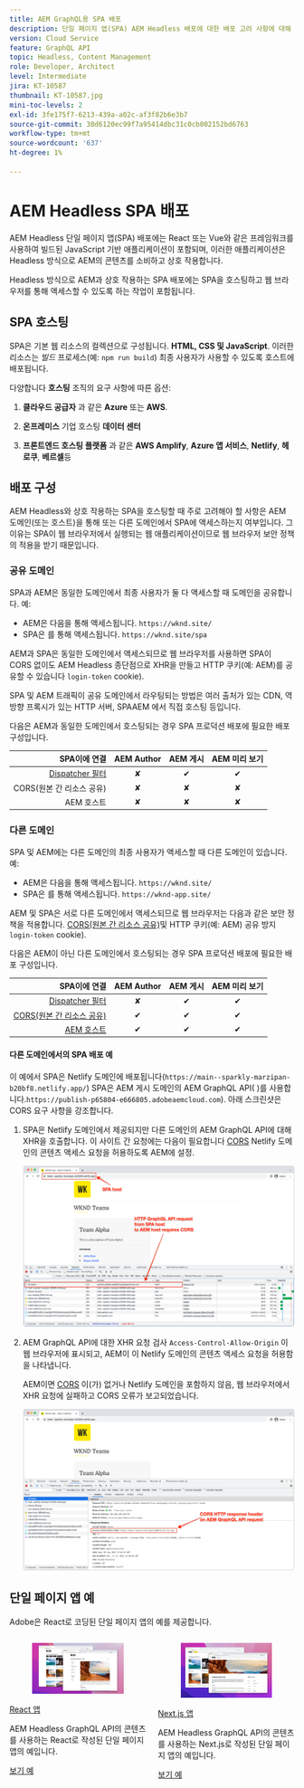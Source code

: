 ```yaml
---
title: AEM GraphQL용 SPA 배포
description: 단일 페이지 앱(SPA) AEM Headless 배포에 대한 배포 고려 사항에 대해 알아봅니다.
version: Cloud Service
feature: GraphQL API
topic: Headless, Content Management
role: Developer, Architect
level: Intermediate
jira: KT-10587
thumbnail: KT-10587.jpg
mini-toc-levels: 2
exl-id: 3fe175f7-6213-439a-a02c-af3f82b6e3b7
source-git-commit: 30d6120ec99f7a95414dbc31c0cb002152bd6763
workflow-type: tm+mt
source-wordcount: '637'
ht-degree: 1%

---
```


# AEM Headless SPA 배포

AEM Headless 단일 페이지 앱(SPA) 배포에는 React 또는 Vue와 같은 프레임워크를 사용하여 빌드된 JavaScript 기반 애플리케이션이 포함되며, 이러한 애플리케이션은 Headless 방식으로 AEM의 콘텐츠를 소비하고 상호 작용합니다.

Headless 방식으로 AEM과 상호 작용하는 SPA 배포에는 SPA을 호스팅하고 웹 브라우저를 통해 액세스할 수 있도록 하는 작업이 포함됩니다.

## SPA 호스팅

SPA은 기본 웹 리소스의 컬렉션으로 구성됩니다. **HTML, CSS 및 JavaScript**. 이러한 리소스는 _빌드_ 프로세스(예: `npm run build`) 최종 사용자가 사용할 수 있도록 호스트에 배포됩니다.

다양합니다 **호스팅** 조직의 요구 사항에 따른 옵션:

1. **클라우드 공급자** 과 같은 **Azure** 또는 **AWS**.

2. **온프레미스** 기업 호스팅 **데이터 센터**

3. **프론트엔드 호스팅 플랫폼** 과 같은 **AWS Amplify**, **Azure 앱 서비스**, **Netlify**, **헤로쿠**, **베르셀**&#x200B;등

## 배포 구성

AEM Headless와 상호 작용하는 SPA을 호스팅할 때 주로 고려해야 할 사항은 AEM 도메인(또는 호스트)을 통해 또는 다른 도메인에서 SPA에 액세스하는지 여부입니다.  그 이유는 SPA이 웹 브라우저에서 실행되는 웹 애플리케이션이므로 웹 브라우저 보안 정책의 적용을 받기 때문입니다.

### 공유 도메인

SPA과 AEM은 동일한 도메인에서 최종 사용자가 둘 다 액세스할 때 도메인을 공유합니다. 예:

+ AEM은 다음을 통해 액세스됩니다. `https://wknd.site/`
+ SPA은 를 통해 액세스됩니다. `https://wknd.site/spa`

AEM과 SPA은 동일한 도메인에서 액세스되므로 웹 브라우저를 사용하면 SPA이 CORS 없이도 AEM Headless 종단점으로 XHR을 만들고 HTTP 쿠키(예: AEM)를 공유할 수 있습니다 `login-token` cookie).

SPA 및 AEM 트래픽이 공유 도메인에서 라우팅되는 방법은 여러 출처가 있는 CDN, 역방향 프록시가 있는 HTTP 서버, SPAAEM 에서 직접 호스팅 등입니다.

다음은 AEM과 동일한 도메인에서 호스팅되는 경우 SPA 프로덕션 배포에 필요한 배포 구성입니다.

| SPA이에 연결 | AEM Author | AEM 게시 | AEM 미리 보기 |
|---------------------------------------------------:|:----------:|:-----------:|:-----------:|
| [Dispatcher 필터](./configurations/dispatcher-filters.md) | ✘ | ✔ | ✔ |
| CORS(원본 간 리소스 공유) | ✘ | ✘ | ✘ |
| AEM 호스트 | ✘ | ✘ | ✘ |

### 다른 도메인

SPA 및 AEM에는 다른 도메인의 최종 사용자가 액세스할 때 다른 도메인이 있습니다. 예:

+ AEM은 다음을 통해 액세스됩니다. `https://wknd.site/`
+ SPA은 를 통해 액세스됩니다. `https://wknd-app.site/`

AEM 및 SPA은 서로 다른 도메인에서 액세스되므로 웹 브라우저는 다음과 같은 보안 정책을 적용합니다. [CORS(원본 간 리소스 공유)](./configurations/cors.md)및 HTTP 쿠키(예: AEM) 공유 방지 `login-token` cookie).

다음은 AEM이 아닌 다른 도메인에서 호스팅되는 경우 SPA 프로덕션 배포에 필요한 배포 구성입니다.

| SPA이에 연결 | AEM Author | AEM 게시 | AEM 미리 보기 |
|---------------------------------------------------:|:----------:|:-----------:|:-----------:|
| [Dispatcher 필터](./configurations/dispatcher-filters.md) | ✘ | ✔ | ✔ |
| [CORS(원본 간 리소스 공유)](./configurations/cors.md) | ✔ | ✔ | ✔ |
| [AEM 호스트](./configurations/aem-hosts.md) | ✔ | ✔ | ✔ |

#### 다른 도메인에서의 SPA 배포 예

이 예에서 SPA은 Netlify 도메인에 배포됩니다(`https://main--sparkly-marzipan-b20bf8.netlify.app/`) SPA은 AEM 게시 도메인의 AEM GraphQL API( )를 사용합니다.`https://publish-p65804-e666805.adobeaemcloud.com`). 아래 스크린샷은 CORS 요구 사항을 강조합니다.

1. SPA은 Netlify 도메인에서 제공되지만 다른 도메인의 AEM GraphQL API에 대해 XHR을 호출합니다. 이 사이트 간 요청에는 다음이 필요합니다 [CORS](./configurations/cors.md) Netlify 도메인의 콘텐츠 액세스 요청을 허용하도록 AEM에 설정.

   ![SPA 및 AEM 호스트에서 제공되는 SPA 요청 ](assets/spa/cors-requirement.png)

2. AEM GraphQL API에 대한 XHR 요청 검사 `Access-Control-Allow-Origin` 이 웹 브라우저에 표시되고, AEM이 이 Netlify 도메인의 콘텐츠 액세스 요청을 허용함을 나타냅니다.

   AEM이면 [CORS](./configurations/cors.md) 이(가) 없거나 Netlify 도메인을 포함하지 않음, 웹 브라우저에서 XHR 요청에 실패하고 CORS 오류가 보고되었습니다.

   ![CORS 응답 헤더 AEM GraphQL API](assets/spa/cors-response-headers.png)

## 단일 페이지 앱 예

Adobe은 React로 코딩된 단일 페이지 앱의 예를 제공합니다.

<div class="columns is-multiline">
<!-- React app -->
<div class="column is-half-tablet is-half-desktop is-one-third-widescreen" aria-label="React app" tabindex="0">
   <div class="card">
       <div class="card-image">
           <figure class="image is-16by9">
               <a href="../example-apps/react-app.md" title="React 앱" tabindex="-1">
                   <img class="is-bordered-r-small" src="../example-apps/assets/react-app/react-app-card.png" alt="React 앱">
               </a>
           </figure>
       </div>
       <div class="card-content is-padded-small">
           <div class="content">
               <p class="headline is-size-6 has-text-weight-bold"><a href="../example-apps/react-app.md" title="React 앱">React 앱</a></p>
               <p class="is-size-6">AEM Headless GraphQL API의 콘텐츠를 사용하는 React로 작성된 단일 페이지 앱의 예입니다.</p>
               <a href="../example-apps/react-app.md" class="spectrum-Button spectrum-Button--outline spectrum-Button--primary spectrum-Button--sizeM">
                   <span class="spectrum-Button-label has-no-wrap has-text-weight-bold">보기 예</span>
               </a>
           </div>
       </div>
   </div>
</div>
<!-- Next.js app -->
<div class="column is-half-tablet is-half-desktop is-one-third-widescreen" aria-label="Next.js app" tabindex="0">
   <div class="card">
       <div class="card-image">
           <figure class="image is-16by9">
               <a href="../example-apps/next-js.md" title="Next.js 앱" tabindex="-1">
                   <img class="is-bordered-r-small" src="../example-apps/assets/next-js/next-js-card.png" alt="Next.js 앱">
               </a>
           </figure>
       </div>
       <div class="card-content is-padded-small">
           <div class="content">
               <p class="headline is-size-6 has-text-weight-bold"><a href="../example-apps/next-js.md" title="Next.js 앱">Next.js 앱</a></p>
               <p class="is-size-6">AEM Headless GraphQL API의 콘텐츠를 사용하는 Next.js로 작성된 단일 페이지 앱의 예입니다.</p>
               <a href="../example-apps/next-js.md" class="spectrum-Button spectrum-Button--outline spectrum-Button--primary spectrum-Button--sizeM">
                   <span class="spectrum-Button-label has-no-wrap has-text-weight-bold">보기 예</span>
               </a>
           </div>
       </div>
   </div>
</div>
</div>
